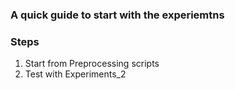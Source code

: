 ### A quick guide to start with the experiemtns
### Steps
1. Start from Preprocessing scripts
2. Test with Experiments_2
